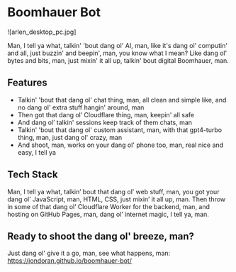 # Boomhauer Bot

![arlen_desktop_pc.jpg]

Man, I tell ya what, talkin' 'bout dang ol' AI, man, like it's dang ol' computin' and all, just buzzin' and beepin', man, you know what I mean? Like dang ol' bytes and bits, man, just mixin' it all up, talkin' bout digital Boomhauer, man.

## Features

- Talkin' 'bout that dang ol' chat thing, man, all clean and simple like, and no dang ol' extra stuff hangin' around, man
- Then got that dang ol’ Cloudflare thing, man, keepin' all safe
- And dang ol’ talkin' sessions keep track of them chats, man
- Talkin' 'bout that dang ol' custom assistant, man, with that gpt4-turbo thing, man, just dang ol' crazy, man
- And shoot, man, works on your dang ol' phone too, man, real nice and easy, I tell ya

## Tech Stack

Man, I tell ya what, talkin’ bout that dang ol’ web stuff, man, you got your dang ol’ JavaScript, man, HTML, CSS, just mixin’ it all up, man. Then throw in some of that dang ol’ Cloudflare Worker for the backend, man, and hosting on GitHub Pages, man, dang ol’ internet magic, I tell ya, man.

## Ready to shoot the dang ol' breeze, man?

Just dang ol' give it a go, man, see what happens, man: https://jondoran.github.io/boomhauer-bot/
